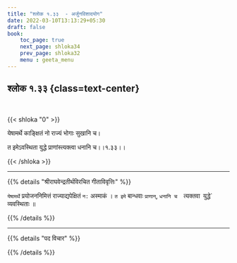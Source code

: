 ```yaml
---
title: "श्लोक १.३३  - अर्जुनविशादयोग"
date: 2022-03-10T13:13:29+05:30
draft: false
book:
    toc_page: true
    next_page: shloka34
    prev_page: shloka32
    menu : geeta_menu
---
```




## श्लोक १.३३ {class=text-center}

<br/>

{{< shloka  "0"  >}}

येषामर्थे काङ्क्षितं नो राज्यं भोगाः सुखानि च।

त इमेऽवस्थिता युद्धे प्राणांस्त्यक्त्वा धनानि च।।१.३३।।

{{< /shloka >}}


---

{{% details "श्रीराघवेन्द्रतीर्थविरचित गीताविवृत्तिः" %}}

`येषामर्थे` प्रयोजननिमित्तं राज्याद्यपेक्षितं  `न:` अस्माकं ।
`त इमे` बान्धवाः `प्राणान्‌`, `धनानि च  `त्यक्तवा`
`युद्धे` व्यवस्थिताः ॥


{{% /details %}}


---

{{% details "पद विचार" %}}


{{% /details %}}

